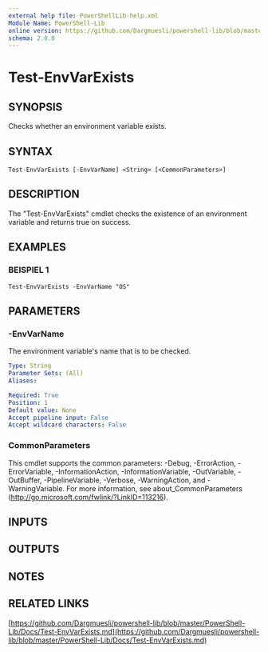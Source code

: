 ```yaml
---
external help file: PowerShellLib-help.xml
Module Name: PowerShell-Lib
online version: https://github.com/Dargmuesli/powershell-lib/blob/master/PowerShell-Lib/Docs/Test-EnvVarExists.md
schema: 2.0.0
---
```


# Test-EnvVarExists

## SYNOPSIS
Checks whether an environment variable exists.

## SYNTAX

```
Test-EnvVarExists [-EnvVarName] <String> [<CommonParameters>]
```

## DESCRIPTION
The "Test-EnvVarExists" cmdlet checks the existence of an environment variable and returns true on success.

## EXAMPLES

### BEISPIEL 1
```
Test-EnvVarExists -EnvVarName "OS"
```

## PARAMETERS

### -EnvVarName
The environment variable's name that is to be checked.

```yaml
Type: String
Parameter Sets: (All)
Aliases:

Required: True
Position: 1
Default value: None
Accept pipeline input: False
Accept wildcard characters: False
```

### CommonParameters
This cmdlet supports the common parameters: -Debug, -ErrorAction, -ErrorVariable, -InformationAction, -InformationVariable, -OutVariable, -OutBuffer, -PipelineVariable, -Verbose, -WarningAction, and -WarningVariable.
For more information, see about_CommonParameters (http://go.microsoft.com/fwlink/?LinkID=113216).

## INPUTS

## OUTPUTS

## NOTES

## RELATED LINKS

[https://github.com/Dargmuesli/powershell-lib/blob/master/PowerShell-Lib/Docs/Test-EnvVarExists.md](https://github.com/Dargmuesli/powershell-lib/blob/master/PowerShell-Lib/Docs/Test-EnvVarExists.md)

